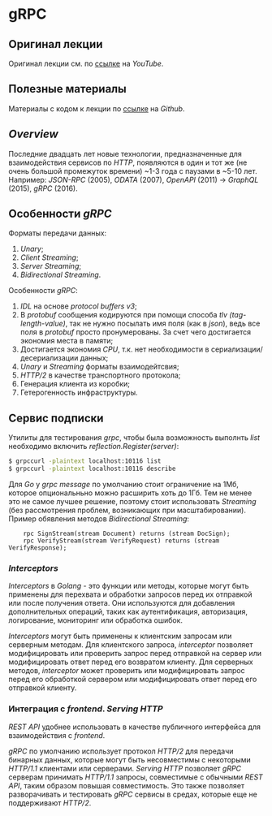 # gRPC



## Оригинал лекции
Оригинал лекции см. по [ссылке](https://www.youtube.com/watch?v=hulzz2lnR34&t=512s) на *YouTube*.



## Полезные материалы
Материалы с кодом к лекции по [ссылке](https://github.com/r4start/sign-service) на *Github*.



## *Overview*
Последние двадцать лет новые технологии, предназначенные для взаимодействия сервисов по *HTTP*, появляются в один и тот же (не очень большой промежуток времени) ~1-3 года с паузами в ~5-10 лет. Например: *JSON-RPC* (2005), *ODATA* (2007), *OpenAPI* (2011) -> *GraphQL* (2015), *gRPC* (2016).



## Особенности *gRPC*
Форматы передачи данных:
1. *Unary*;
2. *Client Streaming*;
3. *Server Streaming*;
4. *Bidirectional Streaming*.

Особенности *gRPC*:
1. *IDL* на основе *protocol buffers v3*;
2. В *protobuf* сообщения кодируются при помощи способа *tlv (tag-length-value)*, так не нужно посылать имя поля (как в *json*), ведь все поля в *protobuf* просто пронумерованы. За счет чего достигается экономия места в памяти;
3. Достигается экономия *CPU*, т.к. нет необходимости в сериализации/десериализации данных;
4. *Unary* и *Streaming* форматы взаимодейтсвия;
5.  *HTTP/2* в качестве транспортного протокола;
6. Генерация клиента из коробки;
7. Гетерогенность инфраструктуры.



## Сервис подписки
Утилиты для тестирования *grpc*, чтобы была возможность выполнть *list* необходимо включить *reflection.Register(server)*:
```bash
$ grpccurl -plaintext localhost:10116 list
$ grpccurl -plaintext localhost:10116 describe
```

Для *Go* у *grpc message* по умолчанию стоит ограничение на 1Мб, которое опциональньно можно расширить хоть до 1Гб. Тем не менее это не самое лучшее решение, поэтому стоит использовать *Streaming* (без рассмотрения проблем, возникающих при масштабировании). Пример обявления методов *Bidirectional Streaming*:
```golang
    rpc SignStream(stream Document) returns (stream DocSign);
    rpc VerifyStream(stream VerifyRequest) returns (stream VerifyResponse);
```


### *Interceptors*
*Interceptors* в *Golang* - это функции или методы, которые могут быть применены для перехвата и обработки запросов перед их отправкой или после получения ответа. Они используются для добавления дополнительных операций, таких как аутентификация, авторизация, логирование, мониторинг или обработка ошибок.

*Interceptors* могут быть применены к клиентским запросам или серверным методам. Для клиентского запроса, *interceptor* позволяет модифицировать или проверить запрос перед отправкой на сервер или модифицировать ответ перед его возвратом клиенту. Для серверных методов, *interceptor* может проверить или модифицировать запрос перед его обработкой сервером или модифицировать ответ перед его отправкой клиенту.


### Интеграция с *frontend*. *Serving HTTP*
*REST API* удобнее использовать в качестве публичного интерфейса для взаимодействия с *frontend*.

*gRPC* по умолчанию использует протокол *HTTP/2* для передачи бинарных данных, которые могут быть несовместимы с некоторыми *HTTP/1.1* клиентами или серверами. *Serving HTTP* позволяет *gRPC* серверам принимать *HTTP/1.1* запросы, совместимые с обычными *REST API*, таким образом повышая совместимость. Это также позволяет разворачивать и тестировать *gRPC* сервисы в средах, которые еще не поддерживают *HTTP/2*.
